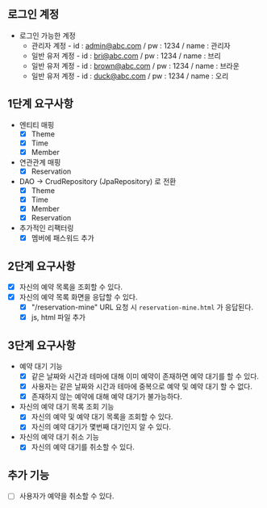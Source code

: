 ## 로그인 계정

- 로그인 가능한 계정
    - 관리자 계정 - id : admin@abc.com / pw : 1234 / name : 관리자
    - 일반 유저 계정 - id : bri@abc.com / pw : 1234 / name : 브리
    - 일반 유저 계정 - id : brown@abc.com / pw : 1234 / name : 브라운
    - 일반 유저 계정 - id : duck@abc.com / pw : 1234 / name : 오리

## 1단계 요구사항

- 엔티티 매핑
    - [x] Theme
    - [x] Time
    - [x] Member
- 연관관계 매핑
    - [x] Reservation
- DAO -> CrudRepository (JpaRepository) 로 전환
    - [x] Theme
    - [x] Time
    - [x] Member
    - [x] Reservation
- 추가적인 리팩터링
    - [x] 멤버에 패스워드 추가

## 2단계 요구사항

- [x] 자신의 예약 목록을 조회할 수 있다.
- [x] 자신의 예약 목록 화면을 응답할 수 있다.
    - [x] "/reservation-mine" URL 요청 시 `reservation-mine.html` 가 응답된다.
    - [x] js, html 파일 추가

## 3단계 요구사항

- 예약 대기 기능
    - [x] 같은 날짜와 시간과 테마에 대해 이미 예약이 존재하면 예약 대기를 할 수 있다.
    - [x] 사용자는 같은 날짜와 시간과 테마에 중복으로 예약 및 예약 대기 할 수 없다.
    - [x] 존재하지 않는 예약에 대해 예약 대기가 불가능하다.

- 자신의 예약 대기 목록 조회 기능
    - [x] 자신의 예약 및 예약 대기 목록을 조회할 수 있다.
    - [x] 자신의 예약 대기가 몇번째 대기인지 알 수 있다.

- 자신의 예약 대기 취소 기능
    - [x] 자신의 예약 대기를 취소할 수 있다.

## 추가 기능

- [ ] 사용자가 예약을 취소할 수 있다.
